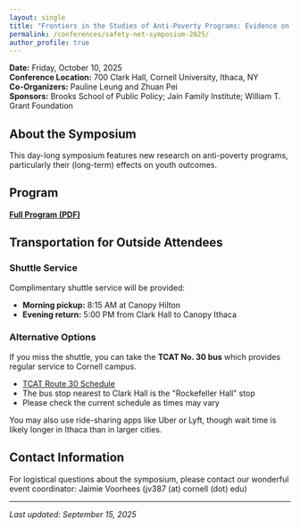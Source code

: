 ```yaml
---
layout: single
title: "Frontiers in the Studies of Anti-Poverty Programs: Evidence on Improving Youth Outcomes and Reducing Inequality"
permalink: /conferences/safety-net-symposium-2025/
author_profile: true
---
```


**Date:** Friday, October 10, 2025  
**Conference Location:** 700 Clark Hall, Cornell University, Ithaca, NY   
**Co-Organizers:** Pauline Leung and Zhuan Pei  
**Sponsors:** Brooks School of Public Policy; Jain Family Institute; William T. Grant Foundation

## About the Symposium

This day-long symposium features new research on anti-poverty programs, particularly their (long-term) effects on youth outcomes.

## Program

[**Full Program (PDF)**](https://peizhuan.github.io/conference_files/2025_safety_net_symposium_program.pdf) 

## Transportation for Outside Attendees

### Shuttle Service
Complimentary shuttle service will be provided:
- **Morning pickup:** 8:15 AM at Canopy Hilton
- **Evening return:** 5:00 PM from Clark Hall to Canopy Ithaca

### Alternative Options
If you miss the shuttle, you can take the **TCAT No. 30 bus** which provides regular service to Cornell campus. 
- [TCAT Route 30 Schedule](https://tcatbus.com/wp-content/uploads/30-30W_Fall25.pdf)
- The bus stop nearest to Clark Hall is the "Rockefeller Hall" stop
- Please check the current schedule as times may vary

You may also use ride-sharing apps like Uber or Lyft, though wait time is likely longer in Ithaca than in larger cities.  

## Contact Information

For logistical questions about the symposium, please contact our wonderful event coordinator: Jaimie Voorhees (jv387 (at) cornell (dot) edu)

---

*Last updated: September 15, 2025*
